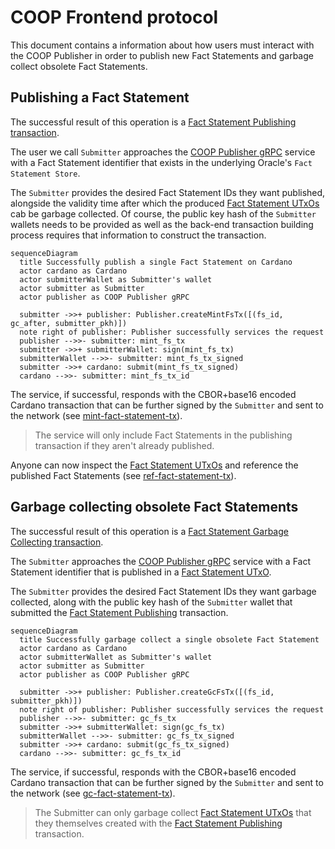 # COOP Frontend protocol

This document contains a information about how users must interact with the COOP Publisher in order to publish new Fact Statements and garbage collect obsolete Fact Statements.

## Publishing a Fact Statement

The successful result of this operation is a [Fact Statement Publishing transaction](02-plutus-protocol.md#mint-fact-statement-tx).

The user we call `Submitter` approaches the [COOP Publisher gRPC](../coop-proto/publisher-service.proto) service with a Fact Statement identifier that exists in the underlying Oracle's `Fact Statement Store`.

The `Submitter` provides the desired Fact Statement IDs they want published, alongside the validity time after which the produced [Fact Statement UTxOs](02-plutus-protocol.md#fs-validator) cab be garbage collected. Of course, the public key hash of the `Submitter` wallets needs to be provided as well as the back-end transaction building process requires that information to construct the transaction.

```mermaid
sequenceDiagram
  title Successfully publish a single Fact Statement on Cardano
  actor cardano as Cardano
  actor submitterWallet as Submitter's wallet
  actor submitter as Submitter
  actor publisher as COOP Publisher gRPC

  submitter ->>+ publisher: Publisher.createMintFsTx([(fs_id, gc_after, submitter_pkh)])
  note right of publisher: Publisher successfully services the request
  publisher -->>- submitter: mint_fs_tx
  submitter ->>+ submitterWallet: sign(mint_fs_tx)
  submitterWallet -->>- submitter: mint_fs_tx_signed
  submitter ->>+ cardano: submit(mint_fs_tx_signed)
  cardano -->>- submitter: mint_fs_tx_id
```

The service, if successful, responds with the CBOR+base16 encoded Cardano transaction that can be further signed by the `Submitter` and sent to the network (see [mint-fact-statement-tx](02-plutus-protocol.md#mint-fact-statement-tx)).

> The service will only include Fact Statements in the publishing transaction if they aren't already published.

Anyone can now inspect the [Fact Statement UTxOs](02-plutus-protocol.md#fs-validator) and reference the published Fact Statements (see [ref-fact-statement-tx](02-plutus-protocol.md#mint-fact-statement-tx#ref-fact-statement-tx)).

## Garbage collecting obsolete Fact Statements

The successful result of this operation is a [Fact Statement Garbage Collecting transaction](02-plutus-protocol.md#gc-fact-statement-tx).

The `Submitter` approaches the [COOP Publisher gRPC](../coop-proto/publisher-service.proto) service with a Fact Statement identifier that is published in a [Fact Statement UTxO](02-plutus-protocol.md#fs-validator).

The `Submitter` provides the desired Fact Statement IDs they want garbage collected, along with the public key hash of the `Submitter` wallet that submitted the [Fact Statement Publishing](02-plutus-protocol.md#mint-fact-statement-tx) transaction.

```mermaid
sequenceDiagram
  title Successfully garbage collect a single obsolete Fact Statement
  actor cardano as Cardano
  actor submitterWallet as Submitter's wallet
  actor submitter as Submitter
  actor publisher as COOP Publisher gRPC

  submitter ->>+ publisher: Publisher.createGcFsTx([(fs_id, submitter_pkh)])
  note right of publisher: Publisher successfully services the request
  publisher -->>- submitter: gc_fs_tx
  submitter ->>+ submitterWallet: sign(gc_fs_tx)
  submitterWallet -->>- submitter: gc_fs_tx_signed
  submitter ->>+ cardano: submit(gc_fs_tx_signed)
  cardano -->>- submitter: gc_fs_tx_id
```

The service, if successful, responds with the CBOR+base16 encoded Cardano transaction that can be further signed by the `Submitter` and sent to the network (see [gc-fact-statement-tx](02-plutus-protocol.md#gc-fact-statement-tx)).

> The Submitter can only garbage collect [Fact Statement UTxOs](02-plutus-protocol.md#fs-validator) that they themselves created with the [Fact Statement Publishing](02-plutus-protocol.md#mint-fact-statement-tx) transaction.
